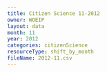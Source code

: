 ```yaml
---
title: Citizen Science 11-2012
owner: WOEIP
layout: data
month: 11
year: 2012
categories: citizenScience
resourceType: shift_by_month
fileName: 2012-11.csv
---
```

